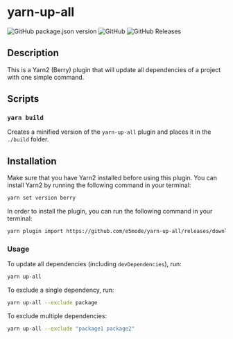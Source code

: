# yarn-up-all

![GitHub package.json version](https://img.shields.io/github/package-json/v/e5mode/yarn-up-all)
![GitHub](https://img.shields.io/github/license/e5mode/yarn-up-all)
![GitHub Releases](https://img.shields.io/github/downloads/e5mode/yarn-up-all/1.0.2/total)

## Description

This is a Yarn2 (Berry) plugin that will update all dependencies of a project with one simple command.

## Scripts

### `yarn build`

Creates a minified version of the `yarn-up-all` plugin and places it in the `./build` folder.

## Installation

Make sure that you have Yarn2 installed before using this plugin. You can install Yarn2 by running the following command in your terminal:

```Bash
yarn set version berry
```

In order to install the plugin, you can run the following command in your terminal:

```Bash
yarn plugin import https://github.com/e5mode/yarn-up-all/releases/download/1.0.2/index.js
```

### Usage

To update all dependencies (including `devDependencies`), run:

```Bash
yarn up-all
```

To exclude a single dependency, run:
```Bash
yarn up-all --exclude package
```

To exclude multiple dependencies:
```Bash
yarn up-all --exclude "package1 package2"
```
